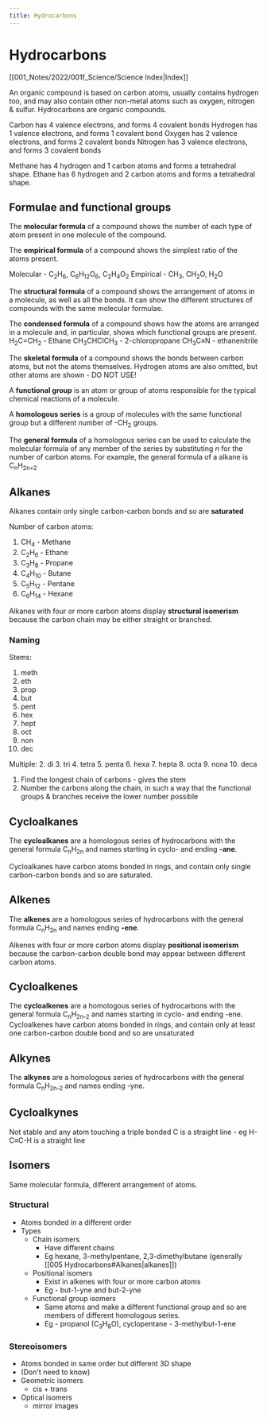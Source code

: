 ```yaml
---
title: Hydrocarbons
---
```

# Hydrocarbons
[[001_Notes/2022/001f_Science/Science Index|Index]]


An organic compound is based on carbon atoms, usually contains hydrogen too, and may also contain other non-metal atoms such as oxygen, nitrogen & sulfur. Hydrocarbons are organic compounds.

Carbon has 4 valence electrons, and forms 4 covalent bonds
Hydrogen has 1 valence electrons, and forms 1 covalent bond
Oxygen has 2 valence electrons, and forms 2 covalent bonds
Nitrogen has 3 valence electrons, and forms 3 covalent bonds

Methane has 4 hydrogen and 1 carbon atoms and forms a tetrahedral shape.
Ethane has 6 hydrogen and 2 carbon atoms and forms a tetrahedral shape.

## Formulae and functional groups
The **molecular formula** of a compound shows the number of each type of atom present in one molecule of the compound.

The **empirical formula** of a compound shows the simplest ratio of the atoms present.

Molecular - C<sub>2</sub>H<sub>6</sub>, C<sub>6</sub>H<sub>12</sub>O<sub>6</sub>, C<sub>2</sub>H<sub>4</sub>O<sub>2</sub>
Empirical - CH<sub>3</sub>,    CH<sub>2</sub>O,       H<sub>2</sub>O

The **structural formula** of a compound shows the arrangement of atoms in a molecule, as well as all the bonds.
It can show the different structures of compounds with the same molecular formulae.

The **condensed formula** of a compound shows how the atoms are arranged in a molecule and, in particular, shows which functional groups are present.
H<sub>2</sub>C=CH<sub>2</sub> - Ethane
CH<sub>3</sub>CHClCH<sub>3</sub> - 2-chloropropane
CH<sub>3</sub>C$\equiv$N - ethanenitrile

The **skeletal formula** of a compound shows the bonds between carbon atoms, but not the atoms themselves. Hydrogen atoms are also omitted, but other atoms are shown - DO NOT USE!

A **functional group** is an atom or group of atoms responsible for the typical chemical reactions of a molecule.

A **homologous series** is a group of molecules with the same functional group but a different number of -CH$_2$ groups.

The **general formula** of a homologous series can be used to calculate the molecular formula of any member of the series by substituting $n$ for the number of carbon atoms.
For example, the general formula of a alkane is C<sub>n</sub>H<sub>2n+2</sub> 


## Alkanes
Alkanes contain only single carbon-carbon bonds and so are **saturated**

Number of carbon atoms:
1. CH<sub>4</sub> - Methane
2. C<sub>2</sub>H<sub>6</sub> - Ethane
3. C<sub>3</sub>H<sub>8</sub> - Propane
4. C<sub>4</sub>H<sub>10</sub> - Butane
5. C<sub>5</sub>H<sub>12</sub> - Pentane
6. C<sub>6</sub>H<sub>14</sub> - Hexane


Alkanes with four or more carbon atoms display **structural isomerism** because the carbon chain may be either straight or branched.


### Naming
Stems:
1. meth
2. eth
3. prop
4. but
5. pent
6. hex
7. hept
8. oct
9. non
10. dec

Multiple:
2. di
3. tri
4. tetra
5. penta
6. hexa
7. hepta
8. octa
9. nona
10. deca


1. Find the longest chain of carbons - gives the stem
2. Number the carbons along the chain, in such a way that the functional groups & branches receive the lower number possible



## Cycloalkanes
The **cycloalkanes** are a homologous series of hydrocarbons with the general formula C<sub>n</sub>H<sub>2n</sub> and names starting in cyclo- and ending **-ane**.

Cycloalkanes have carbon atoms bonded in rings, and contain only single carbon-carbon bonds and so are saturated.

## Alkenes
The **alkenes** are a homologous series of hydrocarbons with the general formula C<sub>n</sub>H<sub>2n</sub> and names ending **-ene**.

Alkenes with four or more carbon atoms display **positional isomerism** because the carbon-carbon double bond may appear between different carbon atoms.


## Cycloalkenes
The **cycloalkenes** are a homologous series of hydrocarbons with the general formula C<sub>n</sub>H<sub>2n-2</sub> and names starting in cyclo- and ending -ene.
Cycloalkenes have carbon atoms bonded in rings, and contain only at least one carbon-carbon double bond and so are unsaturated

## Alkynes
The **alkynes** are a homologous series of hydrocarbons with the general formula C<sub>n</sub>H<sub>2n-2</sub> and names ending -yne.

## Cycloalkynes
Not stable and any atom touching a triple bonded C is a straight line - eg H-C$\equiv$C-H is a straight line


## Isomers
Same molecular formula, different arrangement of atoms.

### Structural
- Atoms bonded in a different order
- Types
	- Chain isomers
		- Have different chains 
		- Eg hexane, 3-methylpentane, 2,3-dimethylbutane (generally [[005 Hydrocarbons#Alkanes|alkanes]])
	- Positional isomers
		- Exist in alkenes with four or more carbon atoms
		- Eg - but-1-yne and but-2-yne
	- Functional group isomers
		- Same atoms and make a different functional group and so are members of different homologous series.
		- Eg - propanol (C<sub>3</sub>H<sub>8</sub>O), cyclopentane - 3-methylbut-1-ene



### Stereoisomers
- Atoms bonded in same order but different 3D shape
- (Don't need to know)
- Geometric isomers
	- cis + trans
- Optical isomers
	- mirror images


